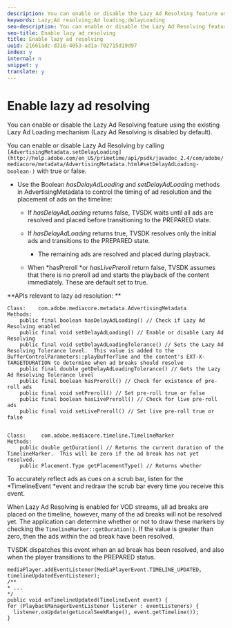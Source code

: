 ```yaml
---
description: You can enable or disable the Lazy Ad Resolving feature using the existing Lazy Ad Loading mechanism (Lazy Ad Resolving is disabled by default).
keywords: Lazy;Ad resolving;Ad loading;delayLoading
seo-description: You can enable or disable the Lazy Ad Resolving feature using the existing Lazy Ad Loading mechanism (Lazy Ad Resolving is disabled by default).
seo-title: Enable lazy ad resolving
title: Enable lazy ad resolving
uuid: 21661adc-d316-4053-ad1a-702715d19d97
index: y
internal: n
snippet: y
translate: y
---
```


# Enable lazy ad resolving

You can enable or disable the Lazy Ad Resolving feature using the existing Lazy Ad Loading mechanism (Lazy Ad Resolving is disabled by default).

You can enable or disable Lazy Ad Resolving by calling ` [AdvertisingMetadata.setDelayLoading](http://help.adobe.com/en_US/primetime/api/psdk/javadoc_2.4/com/adobe/mediacore/metadata/AdvertisingMetadata.html#setDelayAdLoading-boolean-)` with true or false. 


* Use the Boolean *hasDelayAdLoading* and *setDelayAdLoading* methods in AdvertisingMetadata to control the timing of ad resolution and the placement of ads on the timeline: 
    * If *hasDelayAdLoading* returns false, TVSDK waits until all ads are resolved and placed before transitioning to the PREPARED state.    
    * If *hasDelayAdLoading* returns true, TVSDK resolves only the initial ads and transitions to the PREPARED state.     
        * The remaining ads are resolved and placed during playback.        
        
        
    
    * When *hasPreroll *or *hasLivePreroll* return false, TVSDK assumes that there is no preroll ad and starts the playback of the content immediately. These are default set to true.    
    
    





**APIs relevant to lazy ad resolution: ** 

```
Class:    com.adobe.mediacore.metadata.AdvertisingMetadata 
Methods: 
    public final boolean hasDelayAdLoading() // Check if Lazy Ad Resolving enabled 
    public final void setDelayAdLoading() // Enable or disable Lazy Ad Resolving 
    public final void setDelayAdLoadingTolerance() // Sets the Lazy Ad Resolving Tolerance level.  This value is added to the BufferControlParameters::playBufferTime and the content's EXT-X-TARGETDURATION to determine when ad breaks should resolve 
    public final double getDelayAdLoadingTolerance() // Gets the Lazy Ad Resolving Tolerance level 
    public final boolean hasPreroll() // Check for existence of pre-roll ads 
    public final void setPreroll() // Set pre-roll true or false 
    public final boolean hasLivePreroll() // Check for live pre-roll ads 
    public final void setLivePreroll() // Set live pre-roll true or false 
  
  
Class:     com.adobe.mediacore.timeline.TimelineMarker 
Methods: 
    public double getDuration() // Returns the current duration of the TimelineMarker.  This will be zero if the ad break has not yet resolved. 
    public Placement.Type getPlacementType() // Returns whether
```
To accurately reflect ads as cues on a scrub bar, listen for the *TimelineEvent *event and redraw the scrub bar every time you receive this event. 

When Lazy Ad Resolving is enabled for VOD streams, all ad breaks are placed on the timeline, however, many of the ad breaks will not be resolved yet. The application can determine whether or not to draw these markers by checking the `TimelineMarker::getDuration()`. If the value is greater than zero, then the ads within the ad break have been resolved. 

TVSDK dispatches this event when an ad break has been resolved, and also when the player transitions to the PREPARED status. 

```
mediaPlayer.addEventListener(MediaPlayerEvent.TIMELINE_UPDATED, timelineUpdatedEventListener); 
/** 
* ... 
*/ 
public void onTimelineUpdated(TimelineEvent event) { 
for (PlaybackManagerEventListener listener : eventListeners) { 
  listener.onUpdate(getLocalSeekRange(), event.getTimeline()); 
}
```
